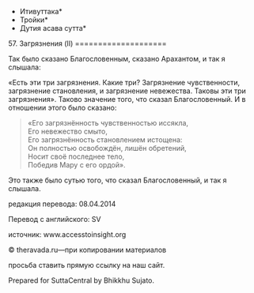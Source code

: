 * Итивуттака*
* Тройки*
* Дутия асава сутта*

57\. Загрязнения \(II\)
\=\=\=\=\=\=\=\=\=\=\=\=\=\=\=\=\=\=\=\=

Так было сказано Благословенным, сказано Арахантом, и так я слышала:

«Есть эти три загрязнения\. Какие три? Загрязнение чувственности, загрязнение становления, и загрязнение невежества\. Таковы эти три загрязнения»\. Таково значение того, что сказал Благословенный\. И в отношении этого было сказано:

> «Его загрязнённость чувственностью иссякла,  
> Его невежество смыто,  
> Его загрязнённость становлением истощена:  
> Он полностью освобождён, лишён обретений,  
> Носит своё последнее тело,  
> Победив Мару с его ордой»\.

Это также было сутью того, что сказал Благословенный, и так я слышала\.

редакция перевода: 08\.04\.2014

Перевод с английского: SV

источник: www\.accesstoinsight\.org

© theravada\.ru—при копировании материалов

просьба ставить прямую ссылку на наш сайт\.

Prepared for SuttaCentral by Bhikkhu Sujato\.